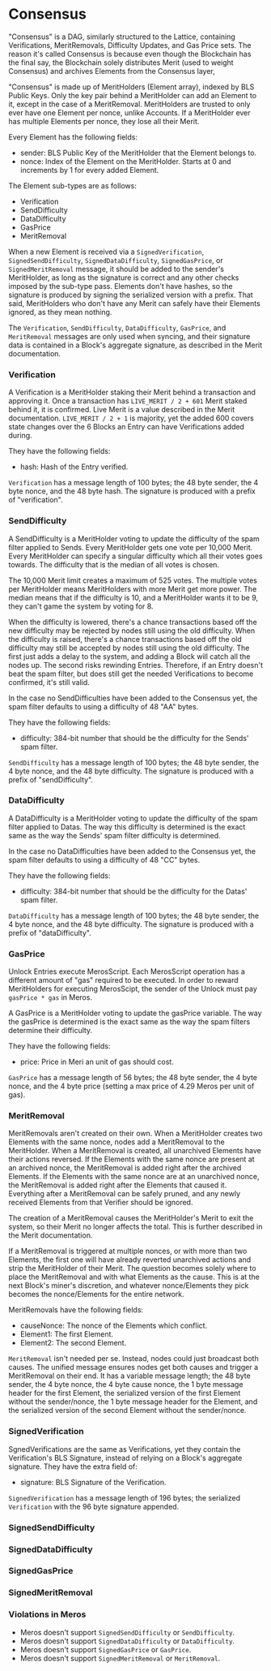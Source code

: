 # Consensus

"Consensus" is a DAG, similarly structured to the Lattice, containing Verifications, MeritRemovals, Difficulty Updates, and Gas Price sets. The reason it's called Consensus is because even though the Blockchain has the final say, the Blockchain solely distributes Merit (used to weight Consensus) and archives Elements from the Consensus layer,

"Consensus" is made up of MeritHolders (Element array), indexed by BLS Public Keys. Only the key pair behind a MeritHolder can add an Element to it, except in the case of a MeritRemoval. MeritHolders are trusted to only ever have one Element per nonce, unlike Accounts. If a MeritHolder ever has multiple Elements per nonce, they lose all their Merit.

Every Element has the following fields:

- sender: BLS Public Key of the MeritHolder that the Element belongs to.
- nonce: Index of the Element on the MeritHolder. Starts at 0 and increments by 1 for every added Element.

The Element sub-types are as follows:

- Verification
- SendDifficulty
- DataDifficulty
- GasPrice
- MeritRemoval

When a new Element is received via a `SignedVerification`, `SignedSendDifficulty`, `SignedDataDifficulty`, `SignedGasPrice`, or `SignedMeritRemoval` message, it should be added to the sender's MeritHolder, as long as the signature is correct and any other checks imposed by the sub-type pass. Elements don't have hashes, so the signature is produced by signing the serialized version with a prefix. That said, MeritHolders who don't have any Merit can safely have their Elements ignored, as they mean nothing.

The `Verification`, `SendDifficulty`, `DataDifficulty`, `GasPrice`, and `MeritRemoval` messages are only used when syncing, and their signature data is contained in a Block's aggregate signature, as described in the Merit documentation.

### Verification

A Verification is a MeritHolder staking their Merit behind a transaction and approving it. Once a transaction has `LIVE_MERIT / 2 + 601` Merit staked behind it, it is confirmed. Live Merit is a value described in the Merit documentation. `LIVE_MERIT / 2 + 1` is majority, yet the added 600 covers state changes over the 6 Blocks an Entry can have Verifications added during.

They have the following fields:

- hash: Hash of the Entry verified.

`Verification` has a message length of 100 bytes; the 48 byte sender, the 4 byte nonce, and the 48 byte hash. The signature is produced with a prefix of "verification".

### SendDifficulty

A SendDifficulty is a MeritHolder voting to update the difficulty of the spam filter applied to Sends. Every MeritHolder gets one vote per 10,000 Merit. Every MeritHolder can specify a singular difficulty which all their votes goes towards. The difficulty that is the median of all votes is chosen.

The 10,000 Merit limit creates a maximum of 525 votes. The multiple votes per MeritHolder means MeritHolders with more Merit get more power. The median means that if the difficulty is 10, and a MeritHolder wants it to be 9, they can't game the system by voting for 8.

When the difficulty is lowered, there's a chance transactions based off the new difficulty may be rejected by nodes still using the old difficulty. When the difficulty is raised, there's a chance transactions based off the old difficulty may still be accepted by nodes still using the old difficulty. The first just adds a delay to the system, and adding a Block will catch all the nodes up. The second risks rewinding Entries. Therefore, if an Entry doesn't beat the spam filter, but does still get the needed Verifications to become confirmed, it's still valid.

In the case no SendDifficulties have been added to the Consensus yet, the spam filter defaults to using a difficulty of 48 "AA" bytes.

They have the following fields:

- difficulty: 384-bit number that should be the difficulty for the Sends' spam filter.

`SendDifficulty` has a message length of 100 bytes; the 48 byte sender, the 4 byte nonce, and the 48 byte difficulty. The signature is produced with a prefix of "sendDifficulty".

### DataDifficulty

A DataDifficulty is a MeritHolder voting to update the difficulty of the spam filter applied to Datas. The way this difficulty is determined is the exact same as the way the Sends' spam filter difficulty is determined.

In the case no DataDifficulties have been added to the Consensus yet, the spam filter defaults to using a difficulty of 48 "CC" bytes.

They have the following fields:

- difficulty: 384-bit number that should be the difficulty for the Datas' spam filter.

`DataDifficulty` has a message length of 100 bytes; the 48 byte sender, the 4 byte nonce, and the 48 byte difficulty. The signature is produced with a prefix of "dataDifficulty".

### GasPrice

Unlock Entries execute MerosScript. Each MerosScript operation has a different amount of "gas" required to be executed. In order to reward MeritHolders for executing MerosScipt, the sender of the Unlock must pay `gasPrice * gas` in Meros.

A GasPrice is a MeritHolder voting to update the gasPrice variable. The way the gasPrice is determined is the exact same as the way the spam filters determine their difficulty.

They have the following fields:

- price: Price in Meri an unit of gas should cost.

`GasPrice` has a message length of 56 bytes; the 48 byte sender, the 4 byte nonce, and the 4 byte price (setting a max price of 4.29 Meros per unit of gas).

### MeritRemoval

MeritRemovals aren't created on their own. When a MeritHolder creates two Elements with the same nonce, nodes add a MeritRemoval to the MeritHolder. When a MeritRemoval is created, all unarchived Elements have their actions reversed. If the Elements with the same nonce are present at an archived nonce, the MeritRemoval is added right after the archived Elements. If the Elements with the same nonce are at an unarchived nonce, the MeritRemoval is added right after the Elements that caused it. Everything after a MeritRemoval can be safely pruned, and any newly received Elements from that Verifier should be ignored.

The creation of a MeritRemoval causes the MeritHolder's Merit to exit the system, so their Merit no longer affects the total. This is further described in the Merit documentation.

If a MeritRemoval is triggered at multiple nonces, or with more than two Elements, the first one will have already reverted unarchived actions and strip the MeritHolder of their Merit. The question becomes solely where to place the MeritRemoval and with what Elements as the cause. This is at the next Block's miner's discretion, and whatever nonce/Elements they pick becomes the nonce/Elements for the entire network.

MeritRemovals have the following fields:

- causeNonce: The nonce of the Elements which conflict.
- Element1: The first Element.
- Element2: The second Element.

`MeritRemoval` isn't needed per se. Instead, nodes could just broadcast both causes. The unified message ensures nodes get both causes and trigger a MeritRemoval on their end. It has a variable message length; the 48 byte sender, the 4 byte nonce, the 4 byte cause nonce, the 1 byte message header for the first Element, the serialized version of the first Element without the sender/nonce, the 1 byte message header for the Element, and the serialized version of the second Element without the sender/nonce.

### SignedVerification

SgnedVerifications are the same as Verifications, yet they contain the Verification's BLS Signature, instead of relying on a Block's aggregate signature. They have the extra field of:

- signature: BLS Signature of the Verification.

`SignedVerification` has a message length of 196 bytes; the serialized `Verification` with the 96 byte signature appended.

### SignedSendDifficulty

### SignedDataDifficulty

### SignedGasPrice

### SignedMeritRemoval

### Violations in Meros

- Meros doesn't support `SignedSendDifficulty` or `SendDifficulty`.
- Meros doesn't support `SignedDataDifficulty` or `DataDifficulty`.
- Meros doesn't support `SignedGasPrice` or `GasPrice`.
- Meros doesn't support `SignedMeritRemoval` or `MeritRemoval`.
